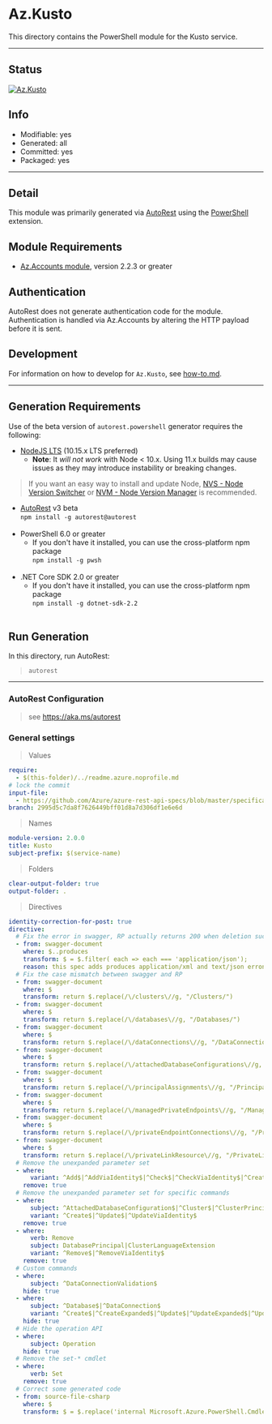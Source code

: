<!-- region Generated -->
# Az.Kusto
This directory contains the PowerShell module for the Kusto service.

---
## Status
[![Az.Kusto](https://img.shields.io/powershellgallery/v/Az.Kusto.svg?style=flat-square&label=Az.Kusto "Az.Kusto")](https://www.powershellgallery.com/packages/Az.Kusto/)

## Info
- Modifiable: yes
- Generated: all
- Committed: yes
- Packaged: yes

---
## Detail
This module was primarily generated via [AutoRest](https://github.com/Azure/autorest) using the [PowerShell](https://github.com/Azure/autorest.powershell) extension.

## Module Requirements
- [Az.Accounts module](https://www.powershellgallery.com/packages/Az.Accounts/), version 2.2.3 or greater

## Authentication
AutoRest does not generate authentication code for the module. Authentication is handled via Az.Accounts by altering the HTTP payload before it is sent.

## Development
For information on how to develop for `Az.Kusto`, see [how-to.md](how-to.md).
<!-- endregion -->

---
## Generation Requirements
Use of the beta version of `autorest.powershell` generator requires the following:
- [NodeJS LTS](https://nodejs.org) (10.15.x LTS preferred)
  - **Note**: It *will not work* with Node < 10.x. Using 11.x builds may cause issues as they may introduce instability or breaking changes.
> If you want an easy way to install and update Node, [NVS - Node Version Switcher](../nodejs/installing-via-nvs.md) or [NVM - Node Version Manager](../nodejs/installing-via-nvm.md) is recommended.
- [AutoRest](https://aka.ms/autorest) v3 beta <br>`npm install -g autorest@autorest`<br>&nbsp;
- PowerShell 6.0 or greater
  - If you don't have it installed, you can use the cross-platform npm package <br>`npm install -g pwsh`<br>&nbsp;
- .NET Core SDK 2.0 or greater
  - If you don't have it installed, you can use the cross-platform npm package <br>`npm install -g dotnet-sdk-2.2`<br>&nbsp;

## Run Generation
In this directory, run AutoRest:
> `autorest`

---
### AutoRest Configuration
> see https://aka.ms/autorest

### General settings
> Values
``` yaml
require:
  - $(this-folder)/../readme.azure.noprofile.md
# lock the commit
input-file:
  - https://github.com/Azure/azure-rest-api-specs/blob/master/specification/azure-kusto/resource-manager/Microsoft.Kusto/stable/2021-08-27/kusto.json
branch: 2995d5c7da8f7626449bff01d8a7d306df1e6e6d
```

> Names
``` yaml
module-version: 2.0.0
title: Kusto
subject-prefix: $(service-name)
```

> Folders
``` yaml
clear-output-folder: true
output-folder: .
```

> Directives
``` yaml
identity-correction-for-post: true
directive:
  # Fix the error in swagger, RP actually returns 200 when deletion succeeds
  - from: swagger-document
    where: $..produces
    transform: $ = $.filter( each => each === 'application/json');
    reason: this spec adds produces application/xml and text/json erronously.
  # Fix the case mismatch between swagger and RP
  - from: swagger-document
    where: $
    transform: return $.replace(/\/clusters\//g, "/Clusters/")
  - from: swagger-document
    where: $
    transform: return $.replace(/\/databases\//g, "/Databases/")
  - from: swagger-document
    where: $
    transform: return $.replace(/\/dataConnections\//g, "/DataConnections/")
  - from: swagger-document
    where: $
    transform: return $.replace(/\/attachedDatabaseConfigurations\//g, "/AttachedDatabaseConfigurations/")
  - from: swagger-document
    where: $
    transform: return $.replace(/\/principalAssignments\//g, "/PrincipalAssignments/")
  - from: swagger-document
    where: $
    transform: return $.replace(/\/managedPrivateEndpoints\//g, "/ManagedPrivateEndpoints/")
  - from: swagger-document
    where: $
    transform: return $.replace(/\/privateEndpointConnections\//g, "/PrivateEndpointConnections/")
  - from: swagger-document
    where: $
    transform: return $.replace(/\/privateLinkResource\//g, "/PrivateLinkResources/")
  # Remove the unexpanded parameter set
  - where:
      variant: ^Add$|^AddViaIdentity$|^Check$|^CheckViaIdentity$|^CreateViaIdentity$|^CreateViaIdentityExpanded$|^Detach$|^DetachViaIdentity$
    remove: true
  # Remove the unexpanded parameter set for specific commands
  - where:
      subject: ^AttachedDatabaseConfiguration$|^Cluster$|^ClusterPrincipalAssignment$|^DatabasePrincipalAssignment$
      variant: ^Create$|^Update$|^UpdateViaIdentity$
    remove: true
  - where:
      verb: Remove
      subject: DatabasePrincipal|ClusterLanguageExtension
      variant: ^Remove$|^RemoveViaIdentity$
    remove: true
  # Custom commands
  - where:
      subject: ^DataConnectionValidation$
    hide: true
  - where:
      subject: ^Database$|^DataConnection$
      variant: ^Create$|^CreateExpanded$|^Update$|^UpdateExpanded$|^UpdateViaIdentity$|^UpdateViaIdentityExpanded$
    hide: true
  # Hide the operation API
  - where:
      subject: Operation
    hide: true
  # Remove the set-* cmdlet
  - where:
      verb: Set
    remove: true
  # Correct some generated code
  - from: source-file-csharp
    where: $
    transform: $ = $.replace('internal Microsoft.Azure.PowerShell.Cmdlets.Kusto.Models.Api20210827.IDataConnection Property', 'public Microsoft.Azure.PowerShell.Cmdlets.Kusto.Models.Api20210827.IDataConnection Property');
```
